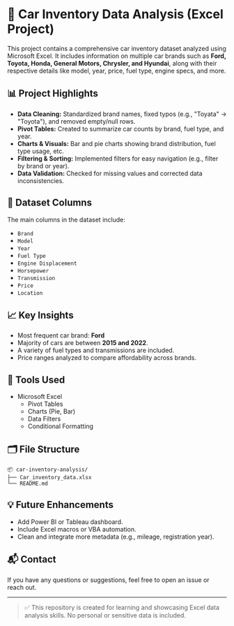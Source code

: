 # 🚗 Car Inventory Data Analysis (Excel Project)

This project contains a comprehensive car inventory dataset analyzed using Microsoft Excel. It includes information on multiple car brands such as **Ford, Toyota, Honda, General Motors, Chrysler, and Hyundai**, along with their respective details like model, year, price, fuel type, engine specs, and more.

## 📊 Project Highlights

- **Data Cleaning:** Standardized brand names, fixed typos (e.g., "Toyata" → "Toyota"), and removed empty/null rows.
- **Pivot Tables:** Created to summarize car counts by brand, fuel type, and year.
- **Charts & Visuals:** Bar and pie charts showing brand distribution, fuel type usage, etc.
- **Filtering & Sorting:** Implemented filters for easy navigation (e.g., filter by brand or year).
- **Data Validation:** Checked for missing values and corrected data inconsistencies.

## 🧾 Dataset Columns

The main columns in the dataset include:
- `Brand`
- `Model`
- `Year`
- `Fuel Type`
- `Engine Displacement`
- `Horsepower`
- `Transmission`
- `Price`
- `Location`

## 📈 Key Insights

- Most frequent car brand: **Ford**
- Majority of cars are between **2015 and 2022**.
- A variety of fuel types and transmissions are included.
- Price ranges analyzed to compare affordability across brands.

## 🔧 Tools Used

- Microsoft Excel
  - Pivot Tables
  - Charts (Pie, Bar)
  - Data Filters
  - Conditional Formatting

## 🗂️ File Structure

```
📦 car-inventory-analysis/
├── Car_inventory_data.xlsx
└── README.md
```

## 💡 Future Enhancements

- Add Power BI or Tableau dashboard.
- Include Excel macros or VBA automation.
- Clean and integrate more metadata (e.g., mileage, registration year).

## 📬 Contact

If you have any questions or suggestions, feel free to open an issue or reach out.

---

> ✅ This repository is created for learning and showcasing Excel data analysis skills. No personal or sensitive data is included.
